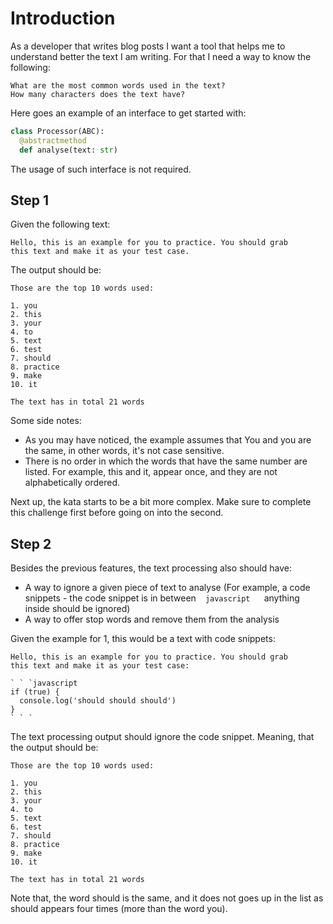 # Introduction

As a developer that writes blog posts I want a tool that helps me to understand better the text I am writing. For that I need a way to know the following:

    What are the most common words used in the text?
    How many characters does the text have?

Here goes an example of an interface to get started with:

```python
class Processor(ABC):
  @abstractmethod
  def analyse(text: str)
```

The usage of such interface is not required.

## Step 1

Given the following text:

```
Hello, this is an example for you to practice. You should grab
this text and make it as your test case.
```


The output should be:

```
Those are the top 10 words used:

1. you
2. this
3. your
4. to
5. text
6. test
7. should
8. practice
9. make
10. it

The text has in total 21 words
```

Some side notes:
 - As you may have noticed, the example assumes that You and you are the same, in other words, it's not case sensitive.
 - There is no order in which the words that have the same number are listed. For example, this and it, appear once, and they are not alphabetically ordered.

Next up, the kata starts to be a bit more complex. Make sure to complete this challenge first before going on into the second.

## Step 2

Besides the previous features, the text processing also should have:
 - A way to ignore a given piece of text to analyse (For example, a code snippets - the code snippet is in between ` ` `javascript ` ` ` anything inside should be ignored)
 - A way to offer stop words and remove them from the analysis

Given the example for 1, this would be a text with code snippets:

```
Hello, this is an example for you to practice. You should grab
this text and make it as your test case:

` ` `javascript
if (true) {
  console.log('should should should')
}
` ` `
```

The text processing output should ignore the code snippet. Meaning, that the output should be:

```
Those are the top 10 words used:

1. you
2. this
3. your
4. to
5. text
6. test
7. should
8. practice
9. make
10. it

The text has in total 21 words
```

Note that, the word should is the same, and it does not goes up in the list as should appears four times (more than the word you).
